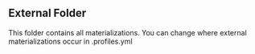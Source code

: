 ## External Folder 

This folder contains all materializations. You can change where external materializations occur in .profiles.yml